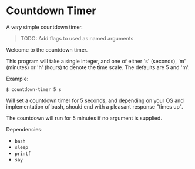 Countdown Timer
===============

A *very* simple countdown timer.

> TODO: Add flags to used as named arguments

Welcome to the countdown timer.

This program will take a single integer, and one of either 's' (seconds), 'm' (minutes) or 'h' (hours) to denote the time scale. The defaults are 5 and 'm'.

Example:

    $ countdown-timer 5 s

Will set a countdown timer for 5 seconds, and depending on your OS and implementation of bash, should end with a pleasant response "times up".

The countdown will run for 5 minutes if no argument is supplied.

Dependencies:

- `bash`
- `sleep`
- `printf`
- `say`


